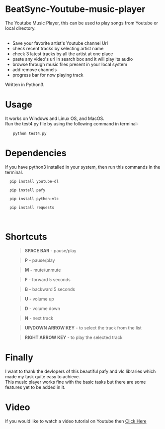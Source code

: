 # BeatSync-Youtube-music-player
The Youtube Music Player, this can be used to play songs from Youtube or local directory. <br>
<br>
 - Save your favorite artist's Youtube channel Url
 - check recent tracks by selecting artist name
 - check 3 latest tracks by all the artist at one place
 - paste any video's url in search box and it will play its audio
 - browse through music files present in your local system
 - add remove channels
 - progress bar for now playing track
 

Written in Python3.

# Usage 
It works on Windows and Linux OS, and MacOS.
<br>Run the test4.py file by using the following command in terminal-

<pre>   <code>python test4.py</code></pre>


# Dependencies
If you have python3 installed in your system, then run this commands in the terminal.

 <pre><code>  pip install youtube-dl</code></pre>

 <pre><code>  pip install pafy</code></pre>

  <pre><code>  pip install python-vlc</code></pre>

 <pre><code>  pip install requests</code></pre>
<br>

# Shortcuts

<ul>
    <blockquote><b>SPACE BAR</b> - pause/play </blockquote>
    <blockquote><b> P</b> - pause/play </blockquote>
    <blockquote><b> M</b> - mute/unmute </blockquote>
    <blockquote><b> F</b> - forward 5 seconds </blockquote>
    <blockquote><b> B</b> - backward 5 seconds </blockquote>
    <blockquote><b> U</b> - volume up </blockquote>
    <blockquote><b> D</b> - volume down </blockquote>
    <blockquote><b> N</b> - next track </blockquote>
    <blockquote><b> UP/DOWN ARROW KEY</b> - to select the track from the list </blockquote>
    <blockquote><b> RIGHT ARROW KEY</b> - to play the selected track </blockquote>
</ul>

# Finally 
I want to thank the devlopers of this beautiful pafy and vlc libraries which made my task quite easy to achieve.
<br>This music player works fine with the basic tasks but there are some features yet to be added in it.

# Video

If you would like to watch a video tutorial on Youtube then <a href='https://www.youtube.com/watch?v=TsjYsFGadyI'>Click Here</a><br>
